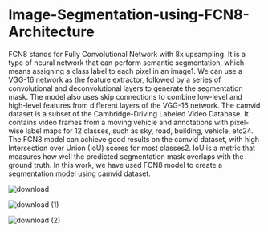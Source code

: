 # Image-Segmentation-using-FCN8-Architecture

FCN8 stands for Fully Convolutional Network with 8x upsampling. It is a type of neural network that can perform semantic segmentation, which means assigning a class label to each pixel in an image1. We can use a VGG-16 network as the feature extractor, followed by a series of convolutional and deconvolutional layers to generate the segmentation mask. The model also uses skip connections to combine low-level and high-level features from different layers of the VGG-16 network. The camvid dataset is a subset of the Cambridge-Driving Labeled Video Database. It contains video frames from a moving vehicle and annotations with pixel-wise label maps for 12 classes, such as sky, road, building, vehicle, etc24.
The FCN8 model can achieve good results on the camvid dataset, with high Intersection over Union (IoU) scores for most classes2. IoU is a metric that measures how well the predicted segmentation mask overlaps with the ground truth. 
In this work, we have used FCN8 model to create a segmentation model using camvid dataset. 

![download](https://github.com/priyanshusingh-collab/Image-Segmentation-using-FCN8-Architecture/assets/58718943/8624d7d0-8851-4ef2-b932-e22aebd3a265)

![download (1)](https://github.com/priyanshusingh-collab/Image-Segmentation-using-FCN8-Architecture/assets/58718943/9b7c8547-5575-4498-8a16-bfe6aadfed09)

![download (2)](https://github.com/priyanshusingh-collab/Image-Segmentation-using-FCN8-Architecture/assets/58718943/afd77f4b-fdbb-4545-840a-45fa49fd7e57)

